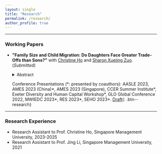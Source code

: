 ```yaml
---
layout: single
title: "Research"
permalink: /research/
author_profile: true
---
```



------
### Working Papers
- **"Family Size and Child Migration: Do Daughters Face Greater Trade-Offs than Sons?"** with [Christine Ho](https://sites.google.com/site/christineho5) and [Sharon Xuejing Zuo](https://sites.google.com/site/sharonxuejingzuo/home). (_Submitted_)
   <details>
   <summary>Abstract</summary>
      The abstract is forthcoming.
   </details>
   <!-- Medium skip -->
   
   Conference Presentations (\*: presented by coauthors): AASLE 2023, AMES 2023 (China)\*, AMES 2023 (Singapore), CCER Summer Institute\*, Exeter Diversity and Human Capital Workshop\*, GLO Global Conference 2022, MWIEDC 2023\*, RES 2023\*, SEHO 2023\*.
  [Draft](#Buttons){: .btn--research}

------
### Research Experience
- Research Assistant to Prof. Christine Ho, Singapore Management University, 2023-2025
- Research Assistant to Prof. Jing Li, Singapore Management University, 2021
